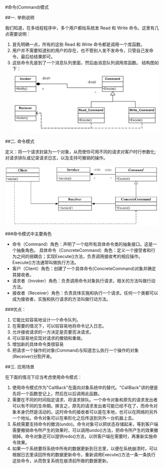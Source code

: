 #命令(Command)模式

##一. 举例说明

我们知道，在多线程程序中，多个用户都给系统发 Read 和 Write 命令。这里有几点需要说明：

1. 首先明确一点，所有的这些 Read 和 Write 命令都是调用一个库函数。
2. 用户并不需要知道别的用户的存在，也不管别人发不发命令，只管自己发命令，最后给结果即可。
3. 这些命令先是到了一个消息队列里面，然后由消息队列调用库函数。
结构图如下：
![结构图](./uml1.png)

##二. 命令模式

定义：将一个请求封装为一个对象，从而使你可用不同的请求对客户时行参数化;对请求排队或记录请求日志，以及支持可撤销的操作。

![命令模式](./uml2.png)

###命令模式中主要角色
* 命令（Command）角色：声明了一个给所有具体命令类的抽象接口。这是一个抽象角色。
具体命令（ConcreteCommand）角色：定义一个接受者和行为之间的弱耦合；实现Execute()方法，负责调用接收考的相应操作。Execute()方法通常叫做执行方法。
* 客户（Client）角色：创建了一个具体命令(ConcreteCommand)对象并确定其接收者。
* 请求者（Invoker）角色：负责调用命令对象执行请求，相关的方法叫做行动方法。
* 接收者（Receiver）角色：负责具体实施和执行一个请求。任何一个类都可以成为接收者，实施和执行请求的方法叫做行动方法。

###优点：

1. 它能比较容易地设计一个命令队列。
2. 在需要的情况下，可以较容易地将命令记入日志。
3. 允许接收请求的一方决定是否要否决请求。
4. 可以容易地实现对请求的撤销和重做。
5. 增加新的具体命令类很容易
6. 把请求一个操作的对象(Command)与知道怎么执行一个操作的对象(Receiver)分割开来。

##三. 应用场景

在下面的情况下应当考虑使用命令模式：

1. 使用命令模式作为"CallBack"在面向对象系统中的替代。"CallBack"讲的便是先将一个函数登记上，然后在以后调用此函数。
2. 需要在不同的时间指定请求、将请求排队。一个命令对象和原先的请求发出者可以有不同的生命期。换言之，原先的请求发出者可能已经不在了，而命令对象本身仍然是活动的。这时命令的接收者可以是在本地，也可以在网络的另外一个地址。命令对象可以在串形化之后传送到另外一台机器上去。
3. 系统需要支持命令的撤消(undo)。命令对象可以把状态存储起来，等到客户端需要撤销命令所产生的效果时，可以调用undo()方法，把命令所产生的效果撤销掉。命令对象还可以提供redo()方法，以供客户端在需要时，再重新实施命令效果。
4. 如果一个系统要将系统中所有的数据更新到日志里，以便在系统崩溃时，可以根据日志里读回所有的数据更新命令，重新调用Execute()方法一条一条执行这些命令，从而恢复系统在崩溃前所做的数据更新。